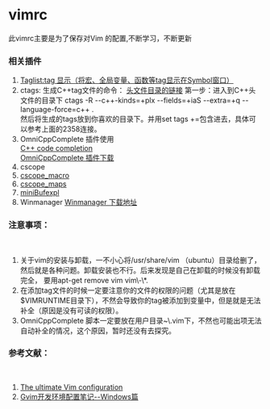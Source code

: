 vimrc
=====
此vimrc主要是为了保存对Vim 的配置,不断学习，不断更新
<h3>相关插件</h3>
<ol>
    <li>
        <a href="http://www.vim.org/scripts/script.php?script_id=273">
        Taglist:tag 显示（将宏、全局变量、函数等tag显示在Symbol窗口）
        </a>
    </li>
    <li>
    ctags:
    生成C++tag文件的命令：
    <a href="http://www.vim.org/scripts/script.php?script_id=2358">头文件目录的链接</a>
    第一步：进入到C++头文件的目录下
    ctags -R --c++-kinds=+plx --fields=+iaS --extra=+q --language-force=c++ . <br/>
    然后将生成的tags放到你喜欢的目录下。并用set tags +=包含进去，具体可以参考上面的2358连接。
    </li>
    <li>
    OmniCppComplete 插件使用<br/>
    <a href="http://vim.wikia.com/wiki/C%2B%2B_code_completion"> C++ code completion</a><br/>
    <a href="http://www.vim.org/scripts/script.php?script_id=1520">OmniCppComplete 插件下载</a>
    </li>
    <li>cscope</li>
    <li><a href="http://www.vim.org/scripts/script.php?script_id=51"> cscope_macro</a></li>
    <li><a href="http://www.vim.org/scripts/script.php?script_id=51"> cscope_maps</a></li>
    <li><a href ="http://www.vim.org/scripts/script.php?script_id=159"> miniBufexpl</a></li>
    <li>
    Winmanager
    <a href ="http://www.vim.org/scripts/script.php?script_id=95">Winmanager 下载地址 </a></li>

</ol>
<h3>注意事项：</h3><br/>
    <ol>
    <li>
    关于vim的安装与卸载，一不小心将/usr/share/vim （ubuntu）目录给删了，
然后就是各种问题。卸载安装也不行。后来发现是自己在卸载的时候没有卸载完全，
要用apt-get remove vim vim\-\*. </li>
    <li> 在添加tag文件的时候一定要注意你的文件的权限的问题（尤其是放在$VIMRUNTIME目录下），不然会导致你的tag被添加到变量中，但是就是无法补全（原因是没有可读的权限）。
    </li>
    <li>
    OmniCppComplete 脚本一定要放在用户目录~\.vim下，不然也可能出项无法自动补全的情况，这个原因，暂时还没有去探究。
    </li>
    </ol>

<h3>参考文献：</h3><br/>
<ol>
    <li><a href="http://amix.dk/vim/vimrc.html">
        The ultimate Vim configuration</a></li>
    <li>
    <a href="http://www.cnblogs.com/xiekeli/archive/2012/08/13/2637176.html">
    Gvim开发环境配置笔记--Windows篇</a>
    </li>
</ol>
